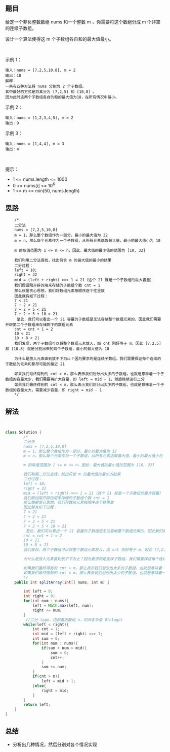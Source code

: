 
## 题目

给定一个非负整数数组 nums 和一个整数 m ，你需要将这个数组分成 m 个非空的连续子数组。

设计一个算法使得这 m 个子数组各自和的最大值最小。

 

示例 1：

    输入：nums = [7,2,5,10,8], m = 2
    输出：18
    解释：
    一共有四种方法将 nums 分割为 2 个子数组。 
    其中最好的方式是将其分为 [7,2,5] 和 [10,8] 。
    因为此时这两个子数组各自的和的最大值为18，在所有情况中最小。
示例 2：

    输入：nums = [1,2,3,4,5], m = 2
    输出：9
示例 3：

    输入：nums = [1,4,4], m = 3
    输出：4
 

提示：

- 1 <= nums.length <= 1000
- 0 <= nums[i] <= 10<sup>6</sup>
- 1 <= m <= min(50, nums.length)


## 思路

        /*
        二分法
        nums = [7,2,5,10,8]
        m = 1，那么整个数组作为一部分，最小的最大值为 32
        m = n，那么每个元素作为一个子数组，从所有元素选取最大值，最小的最大值小为 10

        m 的取值范围为 1 <= m <= n，因此，最大值的最小值的范围为 [10, 32]

        我们利用二分法查找，找出符合 m 的最大值的最小的结果
        二分过程：
        left = 10;
        right = 32
        mid = (left + right) >>> 1 = 21（这个 21 就是一个子数组的最大容量）
        我们假设刚开辟的用来存储的子数组个数 cnt = 1
        那么根据贪心思想，我们将数组元素按顺序逐个往里放
        因此就有如下过程：
        7 < 21
        7 + 2 < 21
        7 + 2 + 5 < 21
        7 + 2 + 5 + 10 > 21
         至此，我们可以看出一个 21 容量的子数组是无法容纳整个数组元素的，因此我们需要开辟第二个子数组来存储剩下的数组元素
        cnt = cnt + 1 = 2
        10 < 21
        10 + 8 < 21
        我们发现，两个子数组可以将整个数组元素放入，而 cnt 刚好等于 m，因此 [7,2,5] 和 [10,8] 就是分割出来的两个子数组，最小的最大值为 18

        为什么是放入元素直到放不下为止？因为要求的是连续子数组，我们需要保证每个连续的子数组的元素和都尽可能的接近 21

        如果我们最终得到的 cnt > m，那么表示我们划分出太多的子数组，也就是意味着一个子数组的容量太少，我们需要再扩大容量，即 left = mid + 1，然后继续进行二分
        如果我们最终得到的 cnt < m，那么表示我们划分出太少的子数组，也就是意味着一个子数组的容量太大，需要减少容量，即 right = mid - 1
        */
## 解法
```java


class Solution {
        /*
        二分法
        nums = [7,2,5,10,8]
        m = 1，那么整个数组作为一部分，最小的最大值为 32
        m = n，那么每个元素作为一个子数组，从所有元素选取最大值，最小的最大值小为 10

        m 的取值范围为 1 <= m <= n，因此，最大值的最小值的范围为 [10, 32]

        我们利用二分法查找，找出符合 m 的最大值的最小的结果
        二分过程：
        left = 10;
        right = 32
        mid = (left + right) >>> 1 = 21（这个 21 就是一个子数组的最大容量）
        我们假设刚开辟的用来存储的子数组个数 cnt = 1
        那么根据贪心思想，我们将数组元素按顺序逐个往里放
        因此就有如下过程：
        7 < 21
        7 + 2 < 21
        7 + 2 + 5 < 21
        7 + 2 + 5 + 10 > 21
         至此，我们可以看出一个 21 容量的子数组是无法容纳整个数组元素的，因此我们需要开辟第二个子数组来存储剩下的数组元素
        cnt = cnt + 1 = 2
        10 < 21
        10 + 8 < 21
        我们发现，两个子数组可以将整个数组元素放入，而 cnt 刚好等于 m，因此 [7,2,5] 和 [10,8] 就是分割出来的两个子数组，最小的最大值为 18

        为什么是放入元素直到放不下为止？因为要求的是连续子数组，我们需要保证每个连续的子数组的元素和都尽可能的接近 21

        如果我们最终得到的 cnt > m，那么表示我们划分出太多的子数组，也就是意味着一个子数组的容量太少，我们需要再扩大容量，即 left = mid + 1，然后继续进行二分
        如果我们最终得到的 cnt < m，那么表示我们划分出太少的子数组，也就是意味着一个子数组的容量太大，需要减少容量，即 right = mid - 1
        */
    public int splitArray(int[] nums, int m) {

        int left = 0;
        int right = 0;
        for(int num : nums){
            left = Math.max(left, num);
            right += num;
        }
         //二分 logn，内部遍历数组 n，时间复杂度 O(nlogn)
        while(left < right){
            int cnt = 1;
            int mid = (left + right) >>> 1;
            int sum = 0;
            for(int num : nums){
                if(sum + num > mid){
                    sum = 0;
                    cnt++;
                }
                sum += num;
            }
            if(cnt > m){
                left = mid + 1;
            }else{
                right = mid;
            }
        }
        return left;
    }
}
```

## 总结

- 分析出几种情况，然后分别对各个情况实现 
